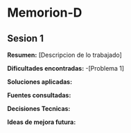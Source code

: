 # Memorion-D

## Sesion 1

**Resumen:**
[Descripcion de lo trabajado]

**Dificultades encontradas:**
-[Problema 1]

**Soluciones aplicadas:**

**Fuentes consultadas:**

**Decisiones Tecnicas:**

**Ideas de mejora futura:**
